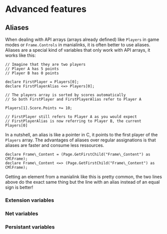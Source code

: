 # Advanced features

## Aliases

When dealing with API arrays (arrays already defined) like `Players` in game modes or `Frame.Controls` in manialinks, it is often better to use aliases. Aliases are a special kind of variables that only work with API arrays, it works like this:

```maniascript
// Imagine that they are two players
// Player A has 5 points
// Player B has 0 points

declare FirstPlayer = Players[0];
declare FirstPlayerAlias <=> Players[0];

// The players array is sorted by scores automatically
// So both FirstPlayer and FirstPlayerAlias refer to Player A

Players[1].Score.Points += 10;

// FirstPlayer still refers to Player A as you would expect
// FirstPlayerAlias is now referring to Player B, the current Players[0]
```

In a nutshell, an alias is like a pointer in C, it points to the first player of the `Players` array.
The advantages of aliases over regular assignations is that aliases are faster and consume less ressources.

```maniascript
declare Frame\_Content = (Page.GetFirstChild("Frame\_Content") as CMlFrame);
declare Frame\_Content <=> (Page.GetFirstChild("Frame\_Content") as CMlFrame);
```

Getting an element from a manialink like this is pretty common, the two lines above do the exact same thing but the line with an alias instead of an equal sign is better!

### Extension variables




### Net variables



### Persistant variables





